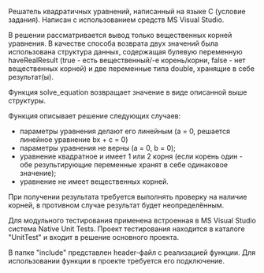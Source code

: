 Решатель квадратичных уравнений, написанный на языке C (условие задания). Написан с использованием средств MS Visual Studio.

В решении рассматривается вывод только вещественных корней уравнения.
В качестве способа возврата двух значений была использована структура данных, содержащая булевую переменную haveRealResult (true - есть вещественный/-е корень/корни, false - нет вещественных корней) и две переменные типа double, хранящие в себе результат(ы).

Функция solve_equation возвращает значение в виде описанной выше структуры.

Функция описывает решение следующих случаев:
- параметры уравнения делают его линейным (a = 0, решается линейное уравнение bx + c = 0)
- параметры уравнения не верны (a = 0, b = 0);
- уравнение квадратное и имеет 1 или 2 корня (если корень один - обе результирующие переменные хранят в себе одинаковое значение);
- уравнение не имеет вещественных корней.

При получении результата требуется выполнять проверку на наличие корней, в противном случае результат будет неопределённым.

Для модульного тестирования применена встроенная в MS Visual Studio система Native Unit Tests. Проект тестирования находится в каталоге "UnitTest" и входит в решение основного проекта.

В папке "include" представлен header-файл с реализацией функции. Для использовании функции в проекте требуется его подключение.
